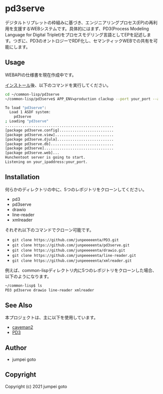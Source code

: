 # pd3serve
デジタルトリプレットの枠組みに基づき、エンジニアリングプロセス(EP)の再利用を支援するWEBシステムです。具体的にはまず、PD3(Process Modeling Language for Digital Triplet)をプロセスモデリング言語としてEPを記述します。つぎに、PD3のオントロジーでRDF化し、セマンティックWEBでの共有を可能にします。

## Usage
WEBAPIの仕様書を現在作成中です。

[インストール](#installation)後、以下のコマンドを実行してください。
```sh
cd ~/common-lisp/pd3serve
~/common-lisp/pd3serve$ APP_ENV=production clackup --port your_port --address your_ipaddress app.lisp

To load "pd3serve":
  Load 1 ASDF system:
    pd3serve
; Loading "pd3serve"
..................................................
[package pd3serve.config].........................
[package pd3serve.view]...........................
[package pd3serve.djula]..........................
[package pd3serve.db].............................
[package pd3serve]................................
[package pd3serve.web]...
Hunchentoot server is going to start.
Listening on your_ipaddress:your_port.

```

## Installation
何らかのディレクトリの中に、5つのレポジトリをクローンしてください。
- pd3
- pd3serve
- drawio
- line-reader
- xmlreader

それぞれ以下のコマンドでクローン可能です。
  
- `git clone https://github.com/junpeeeeenta/PD3.git`
- `git clone https://github.com/junpeeeeenta/pd3serve.git`
- `git clone https://github.com/junpeeeeenta/drawio.git`
- `git clone https://github.com/junpeeeeenta/line-reader.git`
- `git clone https://github.com/junpeeeeenta/xmlreader.git`

例えば、common-lispディレクトリ内に5つのレポジトリをクローンした場合、以下のようになります。

```sh
~/common-lisp$ ls
PD3 pd3serve drawio line-reader xmlreader
```

## See Also
本プロジェクトは、主に以下を使用しています。
- [caveman2](https://github.com/fukamachi/caveman)
- [PD3](https://github.com/DigitalTriplet/PD3)

## Author

* jumpei goto

## Copyright

Copyright (c) 2021 jumpei goto

